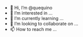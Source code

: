- 👋 Hi, I’m @quequino
- 👀 I’m interested in ...
- 🌱 I’m currently learning ...
- 💞️ I’m looking to collaborate on ...
- 📫 How to reach me ...